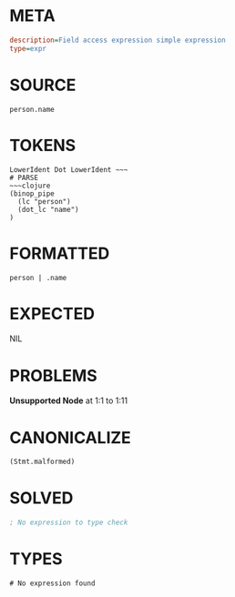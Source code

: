 # META
~~~ini
description=Field access expression simple expression
type=expr
~~~
# SOURCE
~~~roc
person.name
~~~
# TOKENS
~~~text
LowerIdent Dot LowerIdent ~~~
# PARSE
~~~clojure
(binop_pipe
  (lc "person")
  (dot_lc "name")
)
~~~
# FORMATTED
~~~roc
person | .name
~~~
# EXPECTED
NIL
# PROBLEMS
**Unsupported Node**
at 1:1 to 1:11

# CANONICALIZE
~~~clojure
(Stmt.malformed)
~~~
# SOLVED
~~~clojure
; No expression to type check
~~~
# TYPES
~~~roc
# No expression found
~~~
